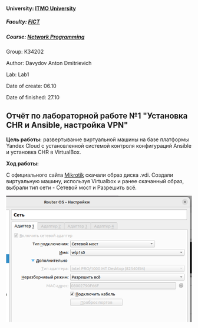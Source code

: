 #### University: [ITMO University](https://itmo.ru/ru/)
##### Faculty: [FICT](https://fict.itmo.ru)
##### Course: [Network Programming](https://itmo-ict-faculty.github.io/network-programming/)

Group: K34202

Author: Davydov Anton Dmitrievich

Lab: Lab1

Date of create: 06.10

Date of finished: 27.10

## Отчёт по лабораторной работе №1 "Установка CHR и Ansible, настройка VPN"

**Цель работы:** развертывание виртуальной машины на базе платформы Yandex Cloud с установленной системой контроля конфигураций Ansible и установка CHR в VirtualBox.

**Ход работы:**

С официального сайта [Mikrotik](https://mikrotik.com/download/archive) скачали образ диска .vdi. Создали виртуальную машину, используя Virtualbox и ранее скачанный образ, выбрали тип сети - Сетевой мост и Разрешить всё.

![Настройки сети](https://github.com/Antoshik143/2023_2024-network_programming-k34202-davydov_a_d/blob/main/lab1/pictures/1.png)